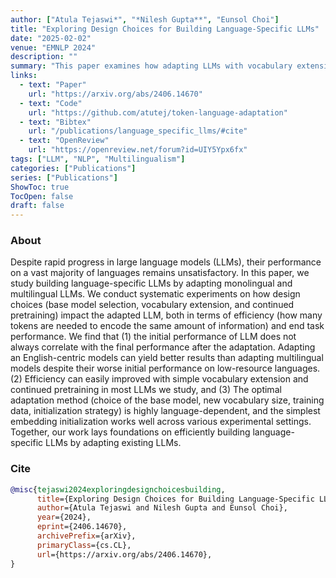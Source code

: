 ```yaml
---
author: ["Atula Tejaswi*", "*Nilesh Gupta**", "Eunsol Choi"]
title: "Exploring Design Choices for Building Language-Specific LLMs"
date: "2025-02-02"
venue: "EMNLP 2024"
description: ""
summary: "This paper examines how adapting LLMs with vocabulary extension and pretraining improves efficiency and performance across languages"
links:
  - text: "Paper"
    url: "https://arxiv.org/abs/2406.14670"
  - text: "Code"
    url: "https://github.com/atutej/token-language-adaptation"
  - text: "Bibtex"
    url: "/publications/language_specific_llms/#cite"
  - text: "OpenReview"
    url: "https://openreview.net/forum?id=UIY5Ypx6fx"
tags: ["LLM", "NLP", "Multilingualism"]
categories: ["Publications"]
series: ["Publications"]
ShowToc: true   
TocOpen: false
draft: false
---
```


### About

Despite rapid progress in large language models (LLMs), their performance on a vast majority of languages remains unsatisfactory. In this paper, we study building language-specific LLMs by adapting monolingual and multilingual LLMs. We conduct systematic experiments on how design choices (base model selection, vocabulary extension, and continued pretraining) impact the adapted LLM, both in terms of efficiency (how many tokens are needed to encode the same amount of information) and end task performance. We find that (1) the initial performance of LLM does not always correlate with the final performance after the adaptation. Adapting an English-centric models can yield better results than adapting multilingual models despite their worse initial performance on low-resource languages. (2) Efficiency can easily improved with simple vocabulary extension and continued pretraining in most LLMs we study, and (3) The optimal adaptation method (choice of the base model, new vocabulary size, training data, initialization strategy) is highly language-dependent, and the simplest embedding initialization works well across various experimental settings. Together, our work lays foundations on efficiently building language-specific LLMs by adapting existing LLMs.

### Cite
```bib
@misc{tejaswi2024exploringdesignchoicesbuilding,
      title={Exploring Design Choices for Building Language-Specific LLMs}, 
      author={Atula Tejaswi and Nilesh Gupta and Eunsol Choi},
      year={2024},
      eprint={2406.14670},
      archivePrefix={arXiv},
      primaryClass={cs.CL},
      url={https://arxiv.org/abs/2406.14670}, 
}
```